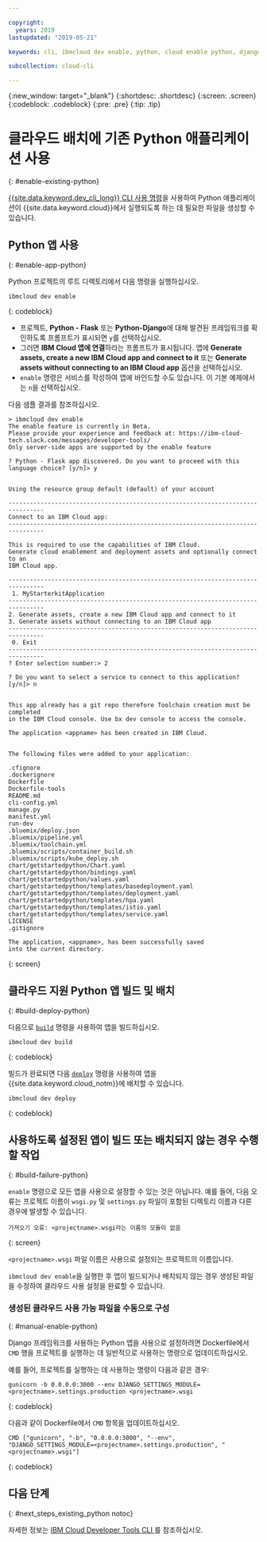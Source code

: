 ```yaml
---

copyright:
  years: 2019
lastupdated: "2019-05-21"

keywords: cli, ibmcloud dev enable, python, cloud enable python, django, deploy python, build python, python debug, python troubleshoot, python cloud help

subcollection: cloud-cli

---
```


{:new_window: target="_blank"}
{:shortdesc: .shortdesc}
{:screen: .screen}
{:codeblock: .codeblock}
{:pre: .pre}
{:tip: .tip}

# 클라우드 배치에 기존 Python 애플리케이션 사용
{: #enable-existing-python}

[{{site.data.keyword.dev_cli_long}} CLI 사용 명령](/docs/cli/idt?topic=cloud-cli-idt-cli#enable)을 사용하여 Python 애플리케이션이 {{site.data.keyword.cloud}}에서 실행되도록 하는 데 필요한 파일을 생성할 수 있습니다.

## Python 앱 사용
{: #enable-app-python}

Python 프로젝트의 루트 디렉토리에서 다음 명령을 실행하십시오.
```
ibmcloud dev enable
```
{: codeblock}

* 프로젝트, **Python - Flask** 또는 **Python-Django**에 대해 발견된 프레임워크를 확인하도록 프롬프트가 표시되면 `y`를 선택하십시오. 
* 그러면 **IBM Cloud 앱에 연결**하라는 프롬프트가 표시됩니다. 앱에 **Generate assets, create a new IBM Cloud app and connect to it** 또는 **Generate assets without connecting to an IBM Cloud app** 옵션을 선택하십시오.
* `enable` 명령은 서비스를 작성하여 앱에 바인드할 수도 있습니다. 이 기본 예제에서는 `n`을 선택하십시오.

다음 샘플 결과를 참조하십시오.
```
> ibmcloud dev enable
The enable feature is currently in Beta.
Please provide your experience and feedback at: https://ibm-cloud-tech.slack.com/messages/developer-tools/
Only server-side apps are supported by the enable feature

? Python - Flask app discovered. Do you want to proceed with this
language choice? [y/n]> y


Using the resource group default (default) of your account

--------------------------------------------------------------------------------
Connect to an IBM Cloud app:
--------------------------------------------------------------------------------

This is required to use the capabilities of IBM Cloud.
Generate cloud enablement and deployment assets and optionally connect to an
IBM Cloud app.

--------------------------------------------------------------------------------
 1. MyStarterkitApplication
--------------------------------------------------------------------------------
2. Generate assets, create a new IBM Cloud app and connect to it
3. Generate assets without connecting to an IBM Cloud app
--------------------------------------------------------------------------------
 0. Exit
--------------------------------------------------------------------------------
? Enter selection number:> 2

? Do you want to select a service to connect to this application? [y/n]> n


This app already has a git repo therefore Toolchain creation must be completed
in the IBM Cloud console. Use bx dev console to access the console.

The application <appname> has been created in IBM Cloud.


The following files were added to your application:

.cfignore
.dockerignore
Dockerfile
Dockerfile-tools
README.md
cli-config.yml
manage.py
manifest.yml
run-dev
.bluemix/deploy.json
.bluemix/pipeline.yml
.bluemix/toolchain.yml
.bluemix/scripts/container_build.sh
.bluemix/scripts/kube_deploy.sh
chart/getstartedpython/Chart.yaml
chart/getstartedpython/bindings.yaml
chart/getstartedpython/values.yaml
chart/getstartedpython/templates/basedeployment.yaml
chart/getstartedpython/templates/deployment.yaml
chart/getstartedpython/templates/hpa.yaml
chart/getstartedpython/templates/istio.yaml
chart/getstartedpython/templates/service.yaml
LICENSE
.gitignore

The application, <appname>, has been successfully saved
into the current directory.
```
{: screen}

## 클라우드 지원 Python 앱 빌드 및 배치
{: #build-deploy-python}

다음으로 [`build`](/docs/cli/idt?topic=cloud-cli-idt-cli#build) 명령을 사용하여 앱을 빌드하십시오.
```
ibmcloud dev build
```
{: codeblock}

빌드가 완료되면 다음 [`deploy`](/docs/cli/idt?topic=cloud-cli-idt-cli#deploy) 명령을 사용하여 앱을 {{site.data.keyword.cloud_notm}}에 배치할 수 있습니다.
```
ibmcloud dev deploy
```
{: codeblock}

## 사용하도록 설정된 앱이 빌드 또는 배치되지 않는 경우 수행할 작업
{: #build-failure-python}

`enable` 명령으로 모든 앱을 사용으로 설정할 수 있는 것은 아닙니다. 예를 들어, 다음 오류는 프로젝트 이름이 `wsgi.py` 및 `settings.py` 파일이 포함된 디렉토리 이름과 다른 경우에 발생할 수 있습니다.
```
가져오기 오류: <projectname>.wsgi라는 이름의 모듈이 없음
```
{: screen}

`<projectname>.wsgi` 파일 이름은 사용으로 설정되는 프로젝트의 이름입니다.

`ibmcloud dev enable`을 실행한 후 앱이 빌드되거나 배치되지 않는 경우 생성된 파일을 수정하여 클라우드 사용 설정을 완료할 수 있습니다.

### 생성된 클라우드 사용 가능 파일을 수동으로 구성
{: #manual-enable-python}

Django 프레임워크를 사용하는 Python 앱을 사용으로 설정하려면 Dockerfile에서 `CMD` 행을 프로젝트를 실행하는 데 일반적으로 사용하는 명령으로 업데이트하십시오.

예를 들어, 프로젝트를 실행하는 데 사용하는 명령이 다음과 같은 경우:
```
gunicorn -b 0.0.0.0:3000 --env DJANGO_SETTINGS_MODULE=<projectname>.settings.production <projectname>.wsgi
```
{: codeblock}

다음과 같이 Dockerfile에서 `CMD` 항목을 업데이트하십시오.
```
CMD ["gunicorn", "-b", "0.0.0.0:3000", "--env", "DJANGO_SETTINGS_MODULE=<projectname>.settings.production", "<projectname>.wsgi"]
```
{: codeblock}

## 다음 단계
{: #next_steps_existing_python notoc}

자세한 정보는 [IBM Cloud Developer Tools CLI ](/docs/cli/idt?topic=cloud-cli-idt-cli#idt-cli)를 참조하십시오.
